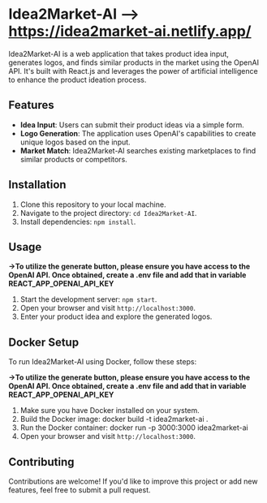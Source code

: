 # Idea2Market-AI  --> https://idea2market-ai.netlify.app/

Idea2Market-AI is a web application that takes product idea input, generates logos, and finds similar products in the market using the OpenAI API. It's built with React.js and leverages the power of artificial intelligence to enhance the product ideation process.

## Features

- **Idea Input**: Users can submit their product ideas via a simple form.
- **Logo Generation**: The application uses OpenAI's capabilities to create unique logos based on the input.
- **Market Match**: Idea2Market-AI searches existing marketplaces to find similar products or competitors.

## Installation

1. Clone this repository to your local machine.
2. Navigate to the project directory: `cd Idea2Market-AI`.
3. Install dependencies: `npm install`.

## Usage

**->To utilize the generate button, please ensure you have access to the OpenAI API. Once obtained, create a .env file and add that in variable REACT_APP_OPENAI_API_KEY**

1. Start the development server: `npm start`.
2. Open your browser and visit `http://localhost:3000`.
3. Enter your product idea and explore the generated logos.

## Docker Setup

To run Idea2Market-AI using Docker, follow these steps:

**->To utilize the generate button, please ensure you have access to the OpenAI API. Once obtained, create a .env file and add that in variable REACT_APP_OPENAI_API_KEY**

1. Make sure you have Docker installed on your system.
2. Build the Docker image: docker build -t idea2market-ai .
3. Run the Docker container: docker run -p 3000:3000 idea2market-ai
4. Open your browser and visit `http://localhost:3000`.

## Contributing

Contributions are welcome! If you'd like to improve this project or add new features, feel free to submit a pull request.

